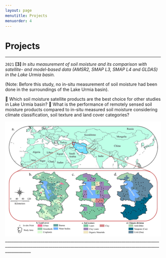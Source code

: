 ```yaml
---
layout: page
menutitle: Projects
menuorder: 4
---
```


# __Projects__


_________________________________________________________________________________________________________________________________________________________________________
`2021`
__[3]__ *In situ measurement of soil moisture and its comparison with satellite- and model-based data (AMSR2, SMAP L3, SMAP L4 and GLDAS) in the Lake Urmia basin.*

(Note: Before this study, no in-situ measurement of soil moisture had been done in the surroundings of the Lake Urmia basin).

	Which soil moisture satellite products are the best choice for other studies in Lake Urmia basin? 
	What is the performance of remotely sensed soil moisture products compared to in-situ measured soil moisture considering climate classification, soil texture and land cover categories?

<img src="/assets//project01.jpg" alt="project01"> 
_________________________________________________________________________________________________________________________________________________________________________
